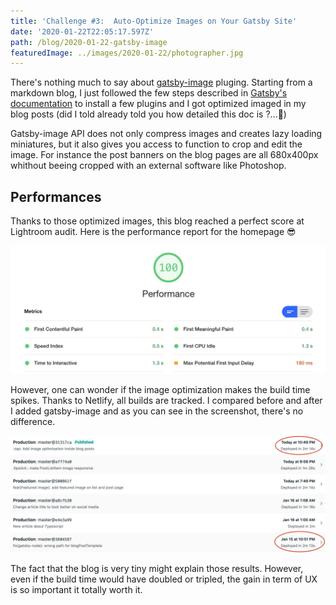 ```yaml
---
title: 'Challenge #3:  Auto-Optimize Images on Your Gatsby Site'
date: '2020-01-22T22:05:17.597Z'
path: /blog/2020-01-22-gatsby-image
featuredImage: ../images/2020-01-22/photographer.jpg
---
```


There's nothing much to say about [gatsby-image](https://www.gatsbyjs.org/docs/gatsby-image/) pluging. Starting from a markdown blog, I just followed the few steps described in [Gatsby's documentation](https://www.gatsbyjs.org/docs/using-gatsby-image/) to install a few plugins and I got optimized imaged in my blog posts (did I told already told you how detailed this doc is ?...🥰)

Gatsby-image API does not only compress images and creates lazy loading miniatures, but it also gives you access to function to crop and edit the image. For instance the post banners on the blog pages are all 680x400px whithout beeing cropped with an external software like Photoshop.

## Performances

Thanks to those optimized images, this blog reached a perfect score at Lightroom audit.
Here is the performance report for the homepage 😎

![](../images/2020-01-22/lightroom.png)

However, one can wonder if the image optimization makes the build time spikes. Thanks to Netlify, all builds are tracked. I compared before and after I added gatsby-image and as you can see in the screenshot, there's no difference.

![](../images/2020-01-22/netlify.png)

The fact that the blog is very tiny might explain those results. However, even if the build time would have doubled or tripled, the gain in term of UX is so important it totally worth it.
